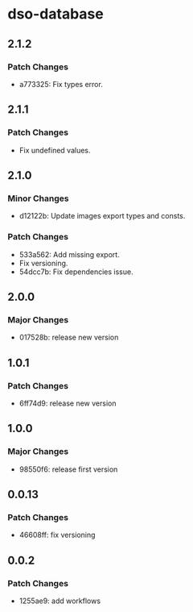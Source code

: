 # dso-database

## 2.1.2

### Patch Changes

- a773325: Fix types error.

## 2.1.1

### Patch Changes

- Fix undefined values.

## 2.1.0

### Minor Changes

- d12122b: Update images export types and consts.

### Patch Changes

- 533a562: Add missing export.
- Fix versioning.
- 54dcc7b: Fix dependencies issue.

## 2.0.0

### Major Changes

- 017528b: release new version

## 1.0.1

### Patch Changes

- 6ff74d9: release new version

## 1.0.0

### Major Changes

- 98550f6: release first version

## 0.0.13

### Patch Changes

- 46608ff: fix versioning

## 0.0.2

### Patch Changes

- 1255ae9: add workflows
